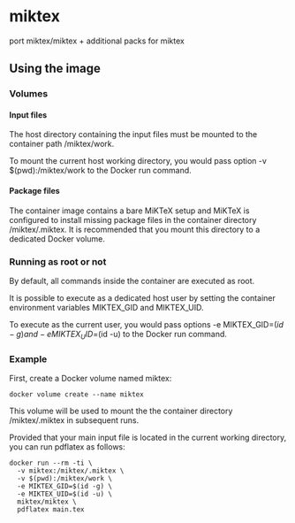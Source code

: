 # miktex
port miktex/miktex + additional packs for miktex

## Using the image
### Volumes
#### Input files
The host directory containing the input files must be mounted to the container path /miktex/work.

To mount the current host working directory, you would pass option -v $(pwd):/miktex/work to the Docker run command.

#### Package files
The container image contains a bare MiKTeX setup and MiKTeX is configured to install missing package files in the container directory /miktex/.miktex. It is recommended that you mount this directory to a dedicated Docker volume.

### Running as root or not
By default, all commands inside the container are executed as root.

It is possible to execute as a dedicated host user by setting the container environment variables MIKTEX_GID and MIKTEX_UID.

To execute as the current user, you would pass options -e MIKTEX_GID=$(id -g) and -e MIKTEX_UID=$(id -u) to the Docker run command.

### Example
First, create a Docker volume named miktex:

```
docker volume create --name miktex
```

This volume will be used to mount the the container directory /miktex/.miktex in subsequent runs.

Provided that your main input file is located in the current working directory, you can run pdflatex as follows:

```
docker run --rm -ti \
  -v miktex:/miktex/.miktex \
  -v $(pwd):/miktex/work \
  -e MIKTEX_GID=$(id -g) \
  -e MIKTEX_UID=$(id -u) \
  miktex/miktex \
  pdflatex main.tex
```
